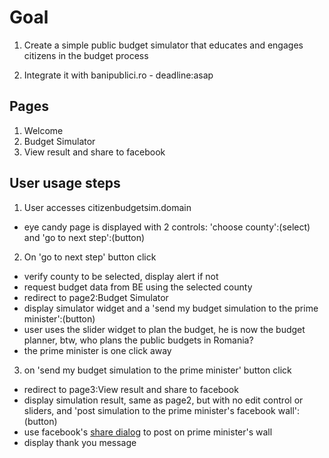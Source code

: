 # Goal

1. Create a simple public budget simulator that educates and engages citizens in the budget process

2. Integrate it with banipublici.ro - deadline:asap


## Pages
1. Welcome
2. Budget Simulator
3. View result and share to facebook

## User usage steps
1. User accesses citizenbudgetsim.domain
  * eye candy page is displayed with 2 controls: 'choose county':(select) and 'go to next step':(button)

2. On 'go to next step' button click
  * verify county to be selected, display alert if not
  * request budget data from BE using the selected county
  * redirect to page2:Budget Simulator
  * display simulator widget and a 'send my budget simulation to the prime minister':(button)
  * user uses the slider widget to plan the budget, he is now the budget planner, btw, who plans the public budgets in Romania?
  * the prime minister is one click away
3. on 'send my budget simulation to the prime minister' button click
  * redirect to page3:View result and share to facebook
  * display simulation result, same as page2, but with no edit control or sliders, and 'post simulation to the prime minister's facebook wall':(button)
  * use facebook's [share dialog] to post on prime minister's wall
  * display thank you message

[share dialog]: https://developers.facebook.com/docs/sharing/reference/share-dialog

